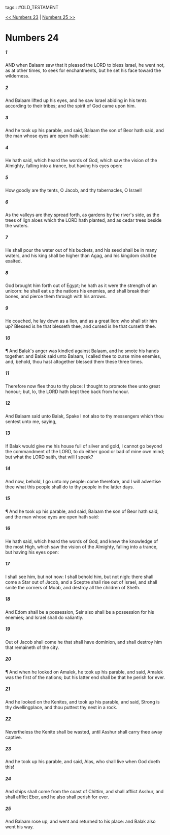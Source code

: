 tags:: #OLD_TESTAMENT

[<< Numbers 23](OLD_TESTAMENT/04_Numbers/Numbers_23.md) | [Numbers 25 >>](OLD_TESTAMENT/04_Numbers/Numbers_25.md)

# Numbers 24

##### 1

AND when Balaam saw that it pleased the LORD to bless Israel, he went not, as at other times, to seek for enchantments, but he set his face toward the wilderness.

##### 2

And Balaam lifted up his eyes, and he saw Israel abiding in his tents according to their tribes; and the spirit of God came upon him.

##### 3

And he took up his parable, and said, Balaam the son of Beor hath said, and the man whose eyes are open hath said:

##### 4

He hath said, which heard the words of God, which saw the vision of the Almighty, falling into a trance, but having his eyes open:

##### 5

How goodly are thy tents, O Jacob, and thy tabernacles, O Israel!

##### 6

As the valleys are they spread forth, as gardens by the river's side, as the trees of lign aloes which the LORD hath planted, and as cedar trees beside the waters.

##### 7

He shall pour the water out of his buckets, and his seed shall be in many waters, and his king shall be higher than Agag, and his kingdom shall be exalted.

##### 8

God brought him forth out of Egypt; he hath as it were the strength of an unicorn: he shall eat up the nations his enemies, and shall break their bones, and pierce them through with his arrows.

##### 9

He couched, he lay down as a lion, and as a great lion: who shall stir him up? Blessed is he that blesseth thee, and cursed is he that curseth thee.

##### 10

¶ And Balak's anger was kindled against Balaam, and he smote his hands together: and Balak said unto Balaam, I called thee to curse mine enemies, and, behold, thou hast altogether blessed them these three times.

##### 11

Therefore now flee thou to thy place: I thought to promote thee unto great honour; but, lo, the LORD hath kept thee back from honour.

##### 12

And Balaam said unto Balak, Spake I not also to thy messengers which thou sentest unto me, saying,

##### 13

If Balak would give me his house full of silver and gold, I cannot go beyond the commandment of the LORD, to do either good or bad of mine own mind; but what the LORD saith, that will I speak?

##### 14

And now, behold, I go unto my people: come therefore, and I will advertise thee what this people shall do to thy people in the latter days.

##### 15

¶ And he took up his parable, and said, Balaam the son of Beor hath said, and the man whose eyes are open hath said:

##### 16

He hath said, which heard the words of God, and knew the knowledge of the most High, which saw the vision of the Almighty, falling into a trance, but having his eyes open:

##### 17

I shall see him, but not now: I shall behold him, but not nigh: there shall come a Star out of Jacob, and a Sceptre shall rise out of Israel, and shall smite the corners of Moab, and destroy all the children of Sheth.

##### 18

And Edom shall be a possession, Seir also shall be a possession for his enemies; and Israel shall do valiantly.

##### 19

Out of Jacob shall come he that shall have dominion, and shall destroy him that remaineth of the city.

##### 20

¶ And when he looked on Amalek, he took up his parable, and said, Amalek was the first of the nations; but his latter end shall be that he perish for ever.

##### 21

And he looked on the Kenites, and took up his parable, and said, Strong is thy dwellingplace, and thou puttest thy nest in a rock.

##### 22

Nevertheless the Kenite shall be wasted, until Asshur shall carry thee away captive.

##### 23

And he took up his parable, and said, Alas, who shall live when God doeth this!

##### 24

And ships shall come from the coast of Chittim, and shall afflict Asshur, and shall afflict Eber, and he also shall perish for ever.

##### 25

And Balaam rose up, and went and returned to his place: and Balak also went his way.
